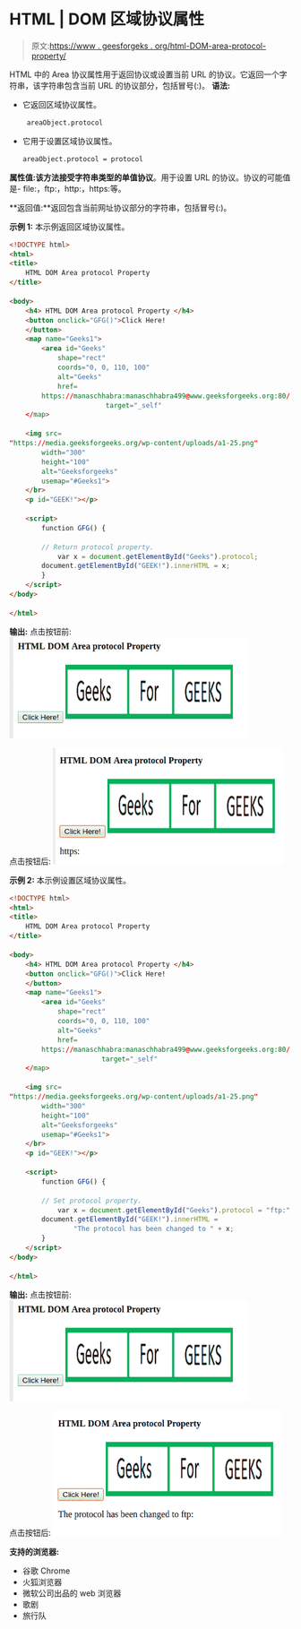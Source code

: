 # HTML | DOM 区域协议属性

> 原文:[https://www . geesforgeks . org/html-DOM-area-protocol-property/](https://www.geeksforgeeks.org/html-dom-area-protocol-property/)

HTML 中的 Area 协议属性用于返回协议或设置当前 URL 的协议。它返回一个字符串，该字符串包含当前 URL 的协议部分，包括冒号(:)。
**语法:**

*   它返回区域协议属性。

    ```html
     areaObject.protocol
    ```

*   它用于设置区域协议属性。

    ```html
    areaObject.protocol = protocol 
    ```

**属性值:**该方法接受字符串类型的单值**协议**。用于设置 URL 的协议。协议的可能值是- file:，ftp:，http:，https:等。

**返回值:**返回包含当前网址协议部分的字符串，包括冒号(:)。

**示例 1:** 本示例返回区域协议属性。

```html
<!DOCTYPE html> 
<html> 
<title> 
    HTML DOM Area protocol Property 
</title> 

<body> 
    <h4> HTML DOM Area protocol Property </h4> 
    <button onclick="GFG()">Click Here! 
    </button> 
    <map name="Geeks1"> 
        <area id="Geeks"
            shape="rect"
            coords="0, 0, 110, 100"
            alt="Geeks"
            href= 
        https://manaschhabra:manaschhabra499@www.geeksforgeeks.org:80/
                        target="_self"
    </map> 

    <img src= 
"https://media.geeksforgeeks.org/wp-content/uploads/a1-25.png"
        width="300"
        height="100"
        alt="Geeksforgeeks"
        usemap="#Geeks1"> 
    </br>
    <p id="GEEK!"></p> 

    <script> 
        function GFG() { 

        // Return protocol property. 
            var x = document.getElementById("Geeks").protocol; 
        document.getElementById("GEEK!").innerHTML = x; 
        } 
    </script> 
</body> 

</html>                    
```

**输出:**
点击按钮前:
![](img/f5544ae43eea4f41c83c6d4121d5d8e6.png)

点击按钮后:
![](img/fab4aba099c1c93452ccd0aea3148f0f.png)

 **示例 2:** 本示例设置区域协议属性。

```html
<!DOCTYPE html> 
<html> 
<title> 
    HTML DOM Area protocol Property 
</title> 

<body> 
    <h4> HTML DOM Area protocol Property </h4> 
    <button onclick="GFG()">Click Here! 
    </button> 
    <map name="Geeks1"> 
        <area id="Geeks"
            shape="rect"
            coords="0, 0, 110, 100"
            alt="Geeks"
            href= 
        https://manaschhabra:manaschhabra499@www.geeksforgeeks.org:80/
                       target="_self"
    </map> 

    <img src= 
"https://media.geeksforgeeks.org/wp-content/uploads/a1-25.png"
        width="300"
        height="100"
        alt="Geeksforgeeks"
        usemap="#Geeks1"> 
    </br>
    <p id="GEEK!"></p> 

    <script> 
        function GFG() { 

        // Set protocol property. 
            var x = document.getElementById("Geeks").protocol = "ftp:"; 
        document.getElementById("GEEK!").innerHTML = 
                "The protocol has been changed to " + x; 
        } 
    </script> 
</body> 

</html>                     
```

**输出:**
点击按钮前:
![](img/f5544ae43eea4f41c83c6d4121d5d8e6.png)

点击按钮后:
![](img/287c6ecb8950b0194b1104c61a9afec8.png)

**支持的浏览器:**

*   谷歌 Chrome
*   火狐浏览器
*   微软公司出品的 web 浏览器
*   歌剧
*   旅行队